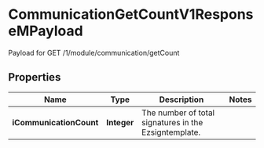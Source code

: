 

# CommunicationGetCountV1ResponseMPayload

Payload for GET /1/module/communication/getCount

## Properties

| Name | Type | Description | Notes |
|------------ | ------------- | ------------- | -------------|
|**iCommunicationCount** | **Integer** | The number of total signatures in the Ezsigntemplate. |  |



